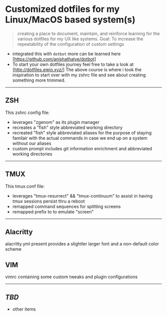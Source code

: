 # Customized dotfiles for my Linux/MacOS based system(s)

> creating a place to document, maintain, and reinforce learning for the various dotfiles for my UX like systems.
> Goal: To increase the repeatability of the configuration of custom settings

* integrated this with `dotbot` more can be learned here [https://github.com/anishathalye/dotbot]
* To start your own dotfiles journey feel free to take a look at [http://dotfiles.eieio.xyz/] 
    The above course is where i took the inspiration to start over with my zshrc file and see about creating something more trimmed.

---

## ZSH
This zshrc config file: 
- leverages "zgenom" as its plugin manager
- recreates a "fish" style abbreviated working directory
- recreated "fish" style abbreviated aliases for the purpose of staying familair with the actual commands in case we end up on a system without our aliases
- custom prompt includes git information enrichment and abbreviated working directories

---
## TMUX
This tmux.conf file:
- leverages "tmux-resurrect" && "tmux-continuum" to assist in having tmux sessions persist thru a reboot
- remapped command sequences for splitting screens
- remapped prefix to to emulate "screen" 

---
## Alacritty
alacritty.yml present provides a slightler larger font and a non-default color scheme

## VIM
vimrc containing some custom tweaks and plugin configurations

---
## _TBD_
- other items

